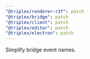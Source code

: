 ```yaml
---
"@triplex/renderer-r3f": patch
"@triplex/bridge": patch
"@triplex/client": patch
"@triplex/editor": patch
"@triplex/electron": patch
---
```


Simplify bridge event names.
